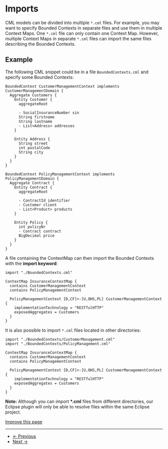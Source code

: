 
# Imports

CML models can be divided into multiple `*.cml` files. For example, you may want to specify Bounded Contexts in separate files and use them in multiple Context Maps.
One `*.cml` file can only contain one Context Map. However, multiple Context Maps in separate `*.cml` files can import the same files describing the Bounded Contexts.

## Example

The following CML snippet could be in a file `BoundedContexts.cml` and specify some Bounded Contexts:

```
BoundedContext CustomerManagementContext implements CustomerManagementDomain {
  Aggregate Customers {
    Entity Customer {
      aggregateRoot

      - SocialInsuranceNumber sin
      String firstname
      String lastname
      - List<Address> addresses
    }

    Entity Address {
      String street
      int postalCode
      String city
    }
  }
}

BoundedContext PolicyManagementContext implements PolicyManagementDomain {
  Aggregate Contract {
    Entity Contract {
      aggregateRoot

      - ContractId identifier
      - Customer client
      - List<Product> products
    }

    Entity Policy {
      int policyNr
      - Contract contract
      BigDecimal price
    }
  }
}

```

A file containing the ContextMap can then import the Bounded Contexts with the **import keyword**:

```
import "./BoundedContexts.cml"

ContextMap InsuranceContextMap {
  contains CustomerManagementContext
  contains PolicyManagementContext

  PolicyManagementContext [D,CF]<-[U,OHS,PL] CustomerManagementContext {
    implementationTechnology = "RESTfulHTTP"
    exposedAggregates = Customers
  }
}

```

It is also possible to import `*.cml` files located in other directories:

```
import "./BoundedContexts/CustomerManagement.cml"
import "./BoundedContexts/PolicyManagement.cml"

ContextMap InsuranceContextMap {
  contains CustomerManagementContext
  contains PolicyManagementContext

  PolicyManagementContext [D,CF]<-[U,OHS,PL] CustomerManagementContext {
    implementationTechnology = "RESTfulHTTP"
    exposedAggregates = Customers
  }
}

```

**Note:** Although you can import **\*.cml** files from different directories, our Eclipse plugin will only be able to resolve files within the same Eclipse project.

[Improve this page](https://github.com/ContextMapper/contextmapper.github.io/blob/master/_docs/language-reference/imports.md)

---

* [← Previous](/docs/value-registers/)
* [Next →](/docs/rapid-ooad/)


